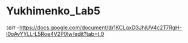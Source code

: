 # Yukhimenko_Lab5
звіт -https://docs.google.com/document/d/1KCLqxD3JhjUV4c2T7RgH-l0oAvYYLL-L5Roe4V2P0lw/edit?tab=t.0
